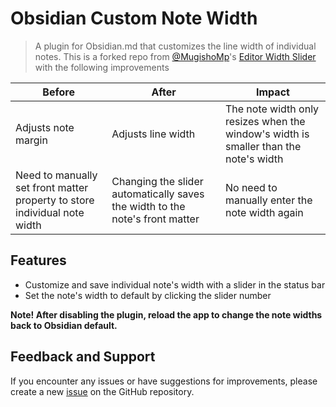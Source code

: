 # Obsidian Custom Note Width
> A plugin for Obsidian.md that customizes the line width of individual notes. This is a forked repo from [@MugishoMp](https://github.com/MugishoMp)'s [Editor Width Slider](https://github.com/MugishoMp/obsidian-editor-width-slider) with the following improvements

| Before  | After | Impact
| ------------- | ------------- | ------------- | 
| Adjusts note margin  | Adjusts line width  | The note width only resizes when the window's width is smaller than the note's width|
| Need to manually set front matter property to store individual note width  | Changing the slider automatically saves the width to the note's front matter | No need to manually enter the note width again|

## Features
- Customize and save individual note's width with a slider in the status bar
- Set the note's width to default by clicking the slider number

**Note! After disabling the plugin, reload the app to change the note widths back to Obsidian default.**

## Feedback and Support

If you encounter any issues or have suggestions for improvements, please create a new [issue](https://github.com/joel-y85/obsidian-custom-note-width/issues) on the GitHub repository.
